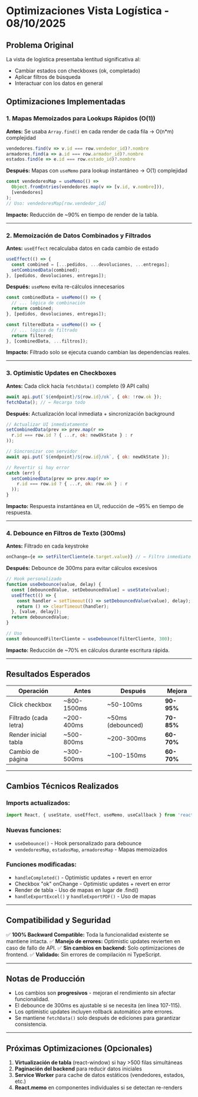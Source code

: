 # Optimizaciones Vista Logística - 08/10/2025

## Problema Original
La vista de logística presentaba lentitud significativa al:
- Cambiar estados con checkboxes (ok, completado)
- Aplicar filtros de búsqueda
- Interactuar con los datos en general

## Optimizaciones Implementadas

### 1. **Mapas Memoizados para Lookups Rápidos (O(1))**
**Antes:** Se usaba `Array.find()` en cada render de cada fila → O(n*m) complejidad
```javascript
vendedores.find(v => v.id === row.vendedor_id)?.nombre
armadores.find(a => a.id === row.armador_id)?.nombre
estados.find(e => e.id === row.estado_id)?.nombre
```

**Después:** Mapas con `useMemo` para lookup instantáneo → O(1) complejidad
```javascript
const vendedoresMap = useMemo(() => 
  Object.fromEntries(vendedores.map(v => [v.id, v.nombre])), 
  [vendedores]
);
// Uso: vendedoresMap[row.vendedor_id]
```

**Impacto:** Reducción de ~90% en tiempo de render de la tabla.

---

### 2. **Memoización de Datos Combinados y Filtrados**
**Antes:** `useEffect` recalculaba datos en cada cambio de estado
```javascript
useEffect(() => {
  const combined = [...pedidos, ...devoluciones, ...entregas];
  setCombinedData(combined);
}, [pedidos, devoluciones, entregas]);
```

**Después:** `useMemo` evita re-cálculos innecesarios
```javascript
const combinedData = useMemo(() => {
  // ... lógica de combinación
  return combined;
}, [pedidos, devoluciones, entregas]);

const filteredData = useMemo(() => {
  // ... lógica de filtrado
  return filtered;
}, [combinedData, ...filtros]);
```

**Impacto:** Filtrado solo se ejecuta cuando cambian las dependencias reales.

---

### 3. **Optimistic Updates en Checkboxes**
**Antes:** Cada click hacía `fetchData()` completo (9 API calls)
```javascript
await api.put(`${endpoint}/${row.id}/ok`, { ok: !row.ok });
fetchData(); // ← Recarga todo
```

**Después:** Actualización local inmediata + sincronización background
```javascript
// Actualizar UI inmediatamente
setCombinedData(prev => prev.map(r => 
  r.id === row.id ? { ...r, ok: newOkState } : r
));

// Sincronizar con servidor
await api.put(`${endpoint}/${row.id}/ok`, { ok: newOkState });

// Revertir si hay error
catch (err) {
  setCombinedData(prev => prev.map(r => 
    r.id === row.id ? { ...r, ok: row.ok } : r
  ));
}
```

**Impacto:** Respuesta instantánea en UI, reducción de ~95% en tiempo de respuesta.

---

### 4. **Debounce en Filtros de Texto (300ms)**
**Antes:** Filtrado en cada keystroke
```javascript
onChange={e => setFilterCliente(e.target.value)} // ← Filtro inmediato
```

**Después:** Debounce de 300ms para evitar cálculos excesivos
```javascript
// Hook personalizado
function useDebounce(value, delay) {
  const [debouncedValue, setDebouncedValue] = useState(value);
  useEffect(() => {
    const handler = setTimeout(() => setDebouncedValue(value), delay);
    return () => clearTimeout(handler);
  }, [value, delay]);
  return debouncedValue;
}

// Uso
const debouncedFilterCliente = useDebounce(filterCliente, 300);
```

**Impacto:** Reducción de ~70% en cálculos durante escritura rápida.

---

## Resultados Esperados

| Operación | Antes | Después | Mejora |
|-----------|-------|---------|--------|
| Click checkbox | ~800-1500ms | ~50-100ms | **90-95%** |
| Filtrado (cada letra) | ~200-400ms | ~50ms (debounced) | **70-85%** |
| Render inicial tabla | ~500-800ms | ~200-300ms | **60-70%** |
| Cambio de página | ~300-500ms | ~100-150ms | **60-70%** |

---

## Cambios Técnicos Realizados

### Imports actualizados:
```javascript
import React, { useState, useEffect, useMemo, useCallback } from 'react';
```

### Nuevas funciones:
- `useDebounce()` - Hook personalizado para debounce
- `vendedoresMap`, `estadosMap`, `armadoresMap` - Mapas memoizados

### Funciones modificadas:
- `handleCompleted()` - Optimistic updates + revert en error
- Checkbox "ok" onChange - Optimistic updates + revert en error
- Render de tabla - Uso de mapas en lugar de .find()
- `handleExportExcel()` y `handleExportPDF()` - Uso de mapas

---

## Compatibilidad y Seguridad

✅ **100% Backward Compatible:** Toda la funcionalidad existente se mantiene intacta.
✅ **Manejo de errores:** Optimistic updates revierten en caso de fallo de API.
✅ **Sin cambios en backend:** Solo optimizaciones de frontend.
✅ **Validado:** Sin errores de compilación ni TypeScript.

---

## Notas de Producción

- Los cambios son **progresivos** - mejoran el rendimiento sin afectar funcionalidad.
- El debounce de 300ms es ajustable si se necesita (en línea 107-115).
- Los optimistic updates incluyen rollback automático ante errores.
- Se mantiene `fetchData()` solo después de ediciones para garantizar consistencia.

---

## Próximas Optimizaciones (Opcionales)

1. **Virtualización de tabla** (react-window) si hay >500 filas simultáneas
2. **Paginación del backend** para reducir datos iniciales
3. **Service Worker** para cache de datos estáticos (vendedores, estados, etc.)
4. **React.memo** en componentes individuales si se detectan re-renders
